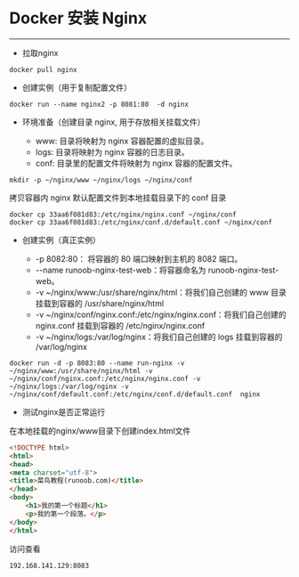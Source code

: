 # Docker 安装 Nginx

---

* 拉取nginx

```Shell
docker pull nginx
```

* 创建实例（用于复制配置文件）

```Shell
docker run --name nginx2 -p 8081:80  -d nginx
```

* 环境准备（创建目录 nginx, 用于存放相关挂载文件）

  * www: 目录将映射为 nginx 容器配置的虚拟目录。
  * logs: 目录将映射为 nginx 容器的日志目录。
  * conf: 目录里的配置文件将映射为 nginx 容器的配置文件。

```Shell
mkdir -p ~/nginx/www ~/nginx/logs ~/nginx/conf
```

拷贝容器内 nginx 默认配置文件到本地挂载目录下的 conf 目录

```Shell
docker cp 33aa6f081d83:/etc/nginx/nginx.conf ~/nginx/conf
docker cp 33aa6f081d83:/etc/nginx/conf.d/default.conf ~/nginx/conf
```

* 创建实例（真正实例）

  * -p 8082:80： 将容器的 80 端口映射到主机的 8082 端口。
  * --name runoob-nginx-test-web：将容器命名为 runoob-nginx-test-web。
  * -v ~/nginx/www:/usr/share/nginx/html：将我们自己创建的 www 目录挂载到容器的 /usr/share/nginx/html
  * -v ~/nginx/conf/nginx.conf:/etc/nginx/nginx.conf：将我们自己创建的 nginx.conf 挂载到容器的 /etc/nginx/nginx.conf
  * -v ~/nginx/logs:/var/log/nginx：将我们自己创建的 logs 挂载到容器的 /var/log/nginx

```Shell
docker run -d -p 8083:80 --name run-nginx -v ~/nginx/www:/usr/share/nginx/html -v ~/nginx/conf/nginx.conf:/etc/nginx/nginx.conf -v ~/nginx/logs:/var/log/nginx -v ~/nginx/conf/default.conf:/etc/nginx/conf.d/default.conf  nginx
```

* 测试nginx是否正常运行

在本地挂载的nginx/www目录下创建index.html文件

```html
<!DOCTYPE html>
<html>
<head>
<meta charset="utf-8">
<title>菜鸟教程(runoob.com)</title>
</head>
<body>
    <h1>我的第一个标题</h1>
    <p>我的第一个段落。</p>
</body>
</html>
```

访问查看

```Shell
192.168.141.129:8083
```
